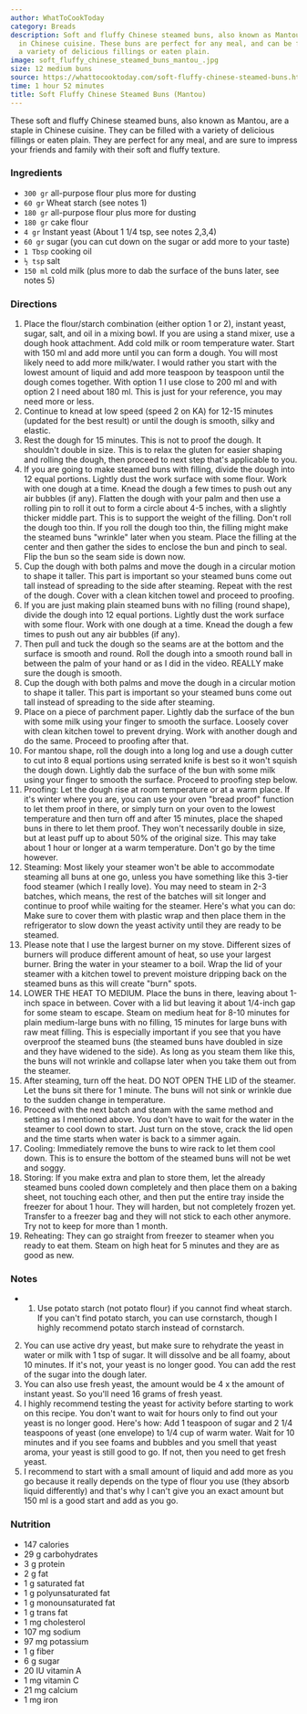 ```yaml
---
author: WhatToCookToday
category: Breads
description: Soft and fluffy Chinese steamed buns, also known as Mantou, are a staple
  in Chinese cuisine. These buns are perfect for any meal, and can be filled with
  a variety of delicious fillings or eaten plain.
image: soft_fluffy_chinese_steamed_buns_mantou_.jpg
size: 12 medium buns
source: https://whattocooktoday.com/soft-fluffy-chinese-steamed-buns.html
time: 1 hour 52 minutes
title: Soft Fluffy Chinese Steamed Buns (Mantou)
---
```

These soft and fluffy Chinese steamed buns, also known as Mantou, are a staple in Chinese cuisine. They can be filled with a variety of delicious fillings or eaten plain. They are perfect for any meal, and are sure to impress your friends and family with their soft and fluffy texture.

### Ingredients

* `300 gr` all-purpose flour plus more for dusting
* `60 gr` Wheat starch (see notes 1)
* `180 gr` all-purpose flour plus more for dusting
* `180 gr` cake flour
* `4 gr` Instant yeast (About 1 1/4 tsp, see notes 2,3,4)
* `60 gr` sugar (you can cut down on the sugar or add more to your taste)
* `1 Tbsp` cooking oil
* `½ tsp` salt
* `150 ml` cold milk (plus more to dab the surface of the buns later, see notes 5)

### Directions

1. Place the flour/starch combination (either option 1 or 2), instant yeast, sugar, salt, and oil in a mixing bowl. If you are using a stand mixer, use a dough hook attachment. Add cold milk or room temperature water. Start with 150 ml and add more until you can form a dough. You will most likely need to add more milk/water. I would rather you start with the lowest amount of liquid and add more teaspoon by teaspoon until the dough comes together. With option 1 I use close to 200 ml and with option 2 I need about 180 ml. This is just for your reference, you may need more or less.
2. Continue to knead at low speed (speed 2 on KA) for 12-15 minutes (updated for the best result) or until the dough is smooth, silky and elastic.
3. Rest the dough for 15 minutes. This is not to proof the dough. It shouldn't double in size. This is to relax the gluten for easier shaping and rolling the dough, then proceed to next step that's applicable to you.
4. If you are going to make steamed buns with filling, divide the dough into 12 equal portions. Lightly dust the work surface with some flour. Work with one dough at a time. Knead the dough a few times to push out any air bubbles (if any). Flatten the dough with your palm and then use a rolling pin to roll it out to form a circle about 4-5 inches, with a slightly thicker middle part. This is to support the weight of the filling. Don't roll the dough too thin. If you roll the dough too thin, the filling might make the steamed buns "wrinkle" later when you steam. Place the filling at the center and then gather the sides to enclose the bun and pinch to seal. Flip the bun so the seam side is down now.
5. Cup the dough with both palms and move the dough in a circular motion to shape it taller. This part is important so your steamed buns come out tall instead of spreading to the side after steaming. Repeat with the rest of the dough. Cover with a clean kitchen towel and proceed to proofing.
6. If you are just making plain steamed buns with no filling (round shape), divide the dough into 12 equal portions. Lightly dust the work surface with some flour. Work with one dough at a time. Knead the dough a few times to push out any air bubbles (if any).
7. Then pull and tuck the dough so the seams are at the bottom and the surface is smooth and round. Roll the dough into a smooth round ball in between the palm of your hand or as I did in the video. REALLY make sure the dough is smooth.
8. Cup the dough with both palms and move the dough in a circular motion to shape it taller. This part is important so your steamed buns come out tall instead of spreading to the side after steaming.
9. Place on a piece of parchment paper. Lightly dab the surface of the bun with some milk using your finger to smooth the surface. Loosely cover with clean kitchen towel to prevent drying. Work with another dough and do the same. Proceed to proofing after that.
10. For mantou shape, roll the dough into a long log and use a dough cutter to cut into 8 equal portions using serrated knife is best so it won't squish the dough down. Lightly dab the surface of the bun with some milk using your finger to smooth the surface. Proceed to proofing step below.
11. Proofing: Let the dough rise at room temperature or at a warm place. If it's winter where you are, you can use your oven "bread proof" function to let them proof in there, or simply turn on your oven to the lowest temperature and then turn off and after 15 minutes, place the shaped buns in there to let them proof. They won't necessarily double in size, but at least puff up to about 50% of the original size. This may take about 1 hour or longer at a warm temperature. Don't go by the time however.
12. Steaming: Most likely your steamer won't be able to accommodate steaming all buns at one go, unless you have something like this 3-tier food steamer (which I really love). You may need to steam in 2-3 batches, which means, the rest of the batches will sit longer and continue to proof while waiting for the steamer. Here's what you can do: Make sure to cover them with plastic wrap and then place them in the refrigerator to slow down the yeast activity until they are ready to be steamed.
13. Please note that I use the largest burner on my stove. Different sizes of burners will produce different amount of heat, so use your largest burner. Bring the water in your steamer to a boil. Wrap the lid of your steamer with a kitchen towel to prevent moisture dripping back on the steamed buns as this will create "burn" spots.
14. LOWER THE HEAT TO MEDIUM. Place the buns in there, leaving about 1-inch space in between. Cover with a lid but leaving it about 1/4-inch gap for some steam to escape. Steam on medium heat for 8-10 minutes for plain medium-large buns with no filling, 15 minutes for large buns with raw meat filling. This is especially important if you see that you have overproof the steamed buns (the steamed buns have doubled in size and they have widened to the side). As long as you steam them like this, the buns will not wrinkle and collapse later when you take them out from the steamer.
15. After steaming, turn off the heat. DO NOT OPEN THE LID of the steamer. Let the buns sit there for 1 minute. The buns will not sink or wrinkle due to the sudden change in temperature.
16. Proceed with the next batch and steam with the same method and setting as I mentioned above. You don't have to wait for the water in the steamer to cool down to start. Just turn on the stove, crack the lid open and the time starts when water is back to a simmer again.
17. Cooling: Immediately remove the buns to wire rack to let them cool down. This is to ensure the bottom of the steamed buns will not be wet and soggy.
18. Storing: If you make extra and plan to store them, let the already steamed buns cooled down completely and then place them on a baking sheet, not touching each other, and then put the entire tray inside the freezer for about 1 hour. They will harden, but not completely frozen yet. Transfer to a freezer bag and they will not stick to each other anymore. Try not to keep for more than 1 month.
19. Reheating: They can go straight from freezer to steamer when you ready to eat them. Steam on high heat for 5 minutes and they are as good as new.

### Notes

- 1. Use potato starch (not potato flour) if you cannot find wheat starch. If you can't find potato starch, you can use cornstarch, though I highly recommend potato starch instead of cornstarch.
2. You can use active dry yeast, but make sure to rehydrate the yeast in water or milk with 1 tsp of sugar. It will dissolve and be all foamy, about 10 minutes. If it's not, your yeast is no longer good. You can add the rest of the sugar into the dough later.
3. You can also use fresh yeast, the amount would be 4 x the amount of instant yeast. So you'll need 16 grams of fresh yeast.
4. I highly recommend testing the yeast for activity before starting to work on this recipe. You don't want to wait for hours only to find out your yeast is no longer good. Here's how: Add 1 teaspoon of sugar and 2 1/4 teaspoons of yeast (one envelope) to 1/4 cup of warm water. Wait for 10 minutes and if you see foams and bubbles and you smell that yeast aroma, your yeast is still good to go. If not, then you need to get fresh yeast.
5. I recommend to start with a small amount of liquid and add more as you go because it really depends on the type of flour you use (they absorb liquid differently) and that's why I can't give you an exact amount but 150 ml is a good start and add as you go.

### Nutrition

* 147 calories
* 29 g carbohydrates
* 3 g protein
* 2 g fat
* 1 g saturated fat
* 1 g polyunsaturated fat
* 1 g monounsaturated fat
* 1 g trans fat
* 1 mg cholesterol
* 107 mg sodium
* 97 mg potassium
* 1 g fiber
* 6 g sugar
* 20 IU vitamin A
* 1 mg vitamin C
* 21 mg calcium
* 1 mg iron